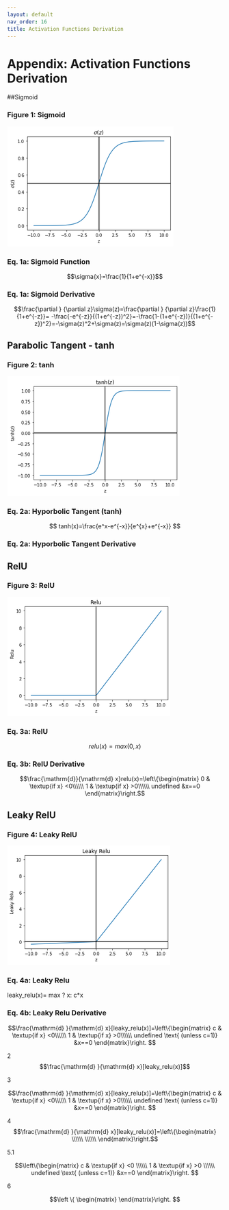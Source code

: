 ```yaml
---
layout: default
nav_order: 16
title: Activation Functions Derivation
---
```

# Appendix: Activation Functions Derivation

##Sigmoid


### Figure 1: Sigmoid

![Supervise Learning Outlines](../assets/images/neural-networks/sigmoid.png)


### Eq. 1a: Sigmoid Function 

$$\sigma{x}=\frac{1}{1+e^{-x}}$$

### Eq. 1a: Sigmoid Derivative 

$$\frac{\partial }  {\partial z}\sigma(z)=\frac{\partial }  {\partial z}\frac{1}{1+e^{-z}}=
-\frac{-e^{-z}}{(1+e^{-z})^2}=-\frac{1-(1+e^{-z})}{(1+e^{-z})^2}=-\sigma(z)^2+\sigma(z)=\sigma(z)(1-\sigma(z))$$


## Parabolic Tangent - tanh

### Figure 2: tanh

![Supervise Learning Outlines](../assets/images/neural-networks/tanh.png)


### Eq. 2a: Hyporbolic Tangent (tanh)

$$
tanh(x)=\frac{e^x-e^{-x}}{e^{x}+e^{-x}}
$$

### Eq. 2a: Hyporbolic Tangent Derivative

## RelU

### Figure 3: RelU

![Supervise Learning Outlines](../assets/images/neural-networks/relu.png)


### Eq. 3a: RelU

$$relu(x)=max(0,x)
$$
### Eq. 3b: RelU Derivative
$$\frac{\mathrm{d}}{\mathrm{d} x}relu(x)=\left\{\begin{matrix}
0 & \textup{if x} <0\\\\\\ 
1 & \textup{if x} >0\\\\\\
undefined &x==0 \end{matrix}\right.$$

## Leaky RelU

### Figure 4: Leaky RelU
![Supervise Learning Outlines](../assets/images/neural-networks/leaky_relu.png)


### Eq. 4a: Leaky Relu

leaky_relu(x)= max ? x: c*x

### Eq. 4b: Leaky Relu Derivative
$$\frac{\mathrm{d} }{\mathrm{d} x}[leaky_relu(x)]=\left\{\begin{matrix}
c & \textup{if x} <0\\\\\\ 
1 & \textup{if x} >0\\\\\\
undefined \text{ (unless c=1)} &x==0  
\end{matrix}\right.
$$

2
$$\frac{\mathrm{d} }{\mathrm{d} x}[leaky_relu(x)]$$

3

$$\frac{\mathrm{d} }{\mathrm{d} x}[leaky_relu(x)]=\left\{\begin{matrix}
c & \textup{if x} <0\\\\\\ 
1 & \textup{if x} >0\\\\\\
undefined \text{ (unless c=1)} &x==0  
\end{matrix}\right.
$$

4
$$\frac{\mathrm{d} }{\mathrm{d} x}[leaky_relu(x)]=\left\{\begin{matrix} 
\\\\\\
\\\\\\
\end{matrix}\right.$$


5.1

$$\left\{\begin{matrix}
c & \textup{if x} <0 \\\\\\ 
1 & \textup{if x} >0 \\\\\\
undefined \text{ (unless c=1)} &x==0  
\end{matrix}\right.
$$

6

$$\left \{ \begin{matrix} \end{matrix}\right.
$$






